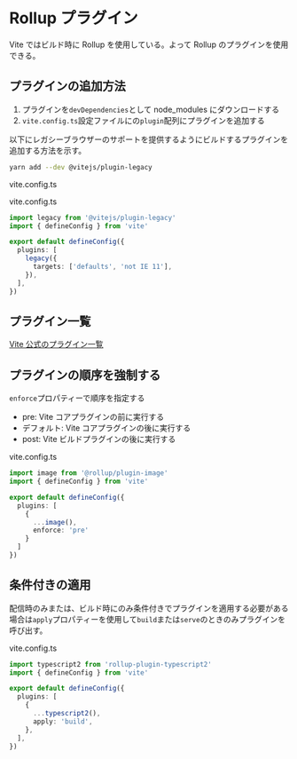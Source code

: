 # Rollup プラグイン

Vite ではビルド時に Rollup を使用している。よって Rollup のプラグインを使用できる。

## プラグインの追加方法

1. プラグインを`devDependencies`として node_modules にダウンロードする
2. `vite.config.ts`設定ファイルにの`plugin`配列にプラグインを追加する

以下にレガシーブラウザーのサポートを提供するようにビルドするプラグインを追加する方法を示す。

```Bash
yarn add --dev @vitejs/plugin-legacy
```

vite.config.ts

vite.config.ts

```TypeScript
import legacy from '@vitejs/plugin-legacy'
import { defineConfig } from 'vite'

export default defineConfig({
  plugins: [
    legacy({
      targets: ['defaults', 'not IE 11'],
    }),
  ],
})
```

## プラグイン一覧

[Vite 公式のプラグイン一覧](https://ja.vitejs.dev/plugins/)

## プラグインの順序を強制する

`enforce`プロパティーで順序を指定する

- pre: Vite コアプラグインの前に実行する
- デフォルト: Vite コアプラグインの後に実行する
- post: Vite ビルドプラグインの後に実行する

vite.config.ts

```TypeScript
import image from '@rollup/plugin-image'
import { defineConfig } from 'vite'

export default defineConfig({
  plugins: [
    {
      ...image(),
      enforce: 'pre'
    }
  ]
})
```

## 条件付きの適用

配信時のみまたは、ビルド時にのみ条件付きでプラグインを適用する必要がある場合は`apply`プロパティーを使用して`build`または`serve`のときのみプラグインを呼び出す。

vite.config.ts

```TypeScript
import typescript2 from 'rollup-plugin-typescript2'
import { defineConfig } from 'vite'

export default defineConfig({
  plugins: [
    {
      ...typescript2(),
      apply: 'build',
    },
  ],
})
```
